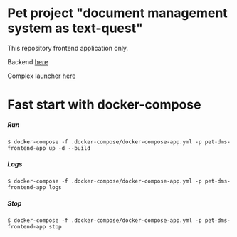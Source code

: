 # Pet project "document management system as text-quest"
This repository frontend application only.

Backend [here](https://github.com/shermende/dev.shermende.pet.dms-backend)

Complex launcher [here](https://github.com/shermende/dev.shermende.pet.dms-launcher)
# Fast start with docker-compose
##### Run
```$xslt
$ docker-compose -f .docker-compose/docker-compose-app.yml -p pet-dms-frontend-app up -d --build
```
##### Logs
```$xslt
$ docker-compose -f .docker-compose/docker-compose-app.yml -p pet-dms-frontend-app logs
```
##### Stop
```$xslt
$ docker-compose -f .docker-compose/docker-compose-app.yml -p pet-dms-frontend-app stop
```
